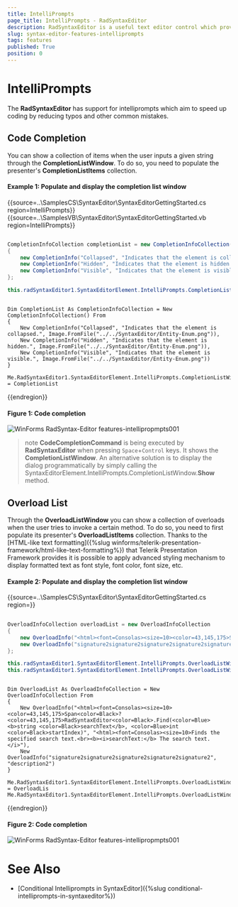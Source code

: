 ```yaml
---
title: IntelliPrompts
page_title: IntelliPrompts - RadSyntaxEditor
description: RadSyntaxEditor is a useful text editor control which provides built-in syntax highlighting and code editing experience
slug: syntax-editor-features-intelliprompts
tags: features
published: True
position: 0
---
```


# IntelliPrompts

The **RadSyntaxEditor** has support for intelliprompts which aim to speed up coding by reducing typos and other common mistakes.

## Code Completion

You can show a collection of items when the user inputs a given string through the **CompletionListWindow**. To do so, you need to populate the presenter's **CompletionListItems** collection.

#### Example 1: Populate and display the completion list window

{{source=..\SamplesCS\SyntaxEditor\SyntaxEditorGettingStarted.cs region=IntelliPrompts}}
{{source=..\SamplesVB\SyntaxEditor\SyntaxEditorGettingStarted.vb region=IntelliPrompts}}

````C#

CompletionInfoCollection completionList = new CompletionInfoCollection()
{
    new CompletionInfo("Collapsed", "Indicates that the element is collapsed.", Image.FromFile(@"../../SyntaxEditor/Entity-Enum.png")),
    new CompletionInfo("Hidden", "Indicates that the element is hidden.",Image.FromFile(@"../../SyntaxEditor/Entity-Enum.png")),
    new CompletionInfo("Visible", "Indicates that the element is visible." ,Image.FromFile(@"../../SyntaxEditor/Entity-Enum.png")),
};

this.radSyntaxEditor1.SyntaxEditorElement.IntelliPrompts.CompletionListWindow.Presenter.CompletionListItems = completionList;

````
````VB.NET

Dim CompletionList As CompletionInfoCollection = New CompletionInfoCollection() From 
{
    New CompletionInfo("Collapsed", "Indicates that the element is collapsed.", Image.FromFile("../../SyntaxEditor/Entity-Enum.png")),
    New CompletionInfo("Hidden", "Indicates that the element is hidden.", Image.FromFile("../../SyntaxEditor/Entity-Enum.png")),
    New CompletionInfo("Visible", "Indicates that the element is visible.", Image.FromFile("../../SyntaxEditor/Entity-Enum.png"))
}

Me.RadSyntaxEditor1.SyntaxEditorElement.IntelliPrompts.CompletionListWindow.Presenter.CompletionListItems = CompletionList

````

{{endregion}} 

#### Figure 1: Code completion
![WinForms RadSyntax-Editor features-intellipropmpts001](images/intelliprompts001.png)

>note **CodeCompletionCommand** is being executed by **RadSyntaxEditor** when pressing `Space`+`Control` keys. It shows the **CompletionListWindow**. An alternative solution is to display the dialog programmatically by simply calling the SyntaxEditorElement.IntelliPrompts.CompletionListWindow.**Show** method.

## Overload List

Through the **OverloadListWindow** you can show a collection of overloads when the user tries to invoke a certain method. To do so, you need to first populate its presenter's **OverloadListItems** collection. Thanks to the [HTML-like text formatting]({%slug winforms/telerik-presentation-framework/html-like-text-formatting%}) that Telerik Presentation Framework provides it is possible to apply advanced styling mechanism to display formatted text as font style, font color, font size, etc.

#### Example 2: Populate and display the completion list window

{{source=..\SamplesCS\SyntaxEditor\SyntaxEditorGettingStarted.cs region=}}

````C#
            
OverloadInfoCollection overloadList = new OverloadInfoCollection
{
    new OverloadInfo("<html><font=Consolas><size=10><color=43,145,175>Span<color=Black>? <color=43,145,175>RadSyntaxEditor<color=Black>.Find(<color=Blue><b>string <color=Black>searchText</b>, <color=Blue>int <color=Black>startIndex)", "<html><font=Consolas><size=10>Finds the specified search text.<br><b><i>searchText:</b> The search text.</i>"),
    new OverloadInfo("signature2signature2signature2signature2signature2", "description2"),
};

this.radSyntaxEditor1.SyntaxEditorElement.IntelliPrompts.OverloadListWindow.Presenter.OverloadListItems = overloadList;
this.radSyntaxEditor1.SyntaxEditorElement.IntelliPrompts.OverloadListWindow.Show();

````
````VB.NET

Dim OverloadList As OverloadInfoCollection = New OverloadInfoCollection From 
{
    New OverloadInfo("<html><font=Consolas><size=10><color=43,145,175>Span<color=Black>? <color=43,145,175>RadSyntaxEditor<color=Black>.Find(<color=Blue><b>string <color=Black>searchText</b>, <color=Blue>int <color=Black>startIndex)", "<html><font=Consolas><size=10>Finds the specified search text.<br><b><i>searchText:</b> The search text.</i>"),
    New OverloadInfo("signature2signature2signature2signature2signature2", "description2")
}

Me.RadSyntaxEditor1.SyntaxEditorElement.IntelliPrompts.OverloadListWindow.Presenter.OverloadListItems = OverloadLis
Me.RadSyntaxEditor1.SyntaxEditorElement.IntelliPrompts.OverloadListWindow.Show()

````

{{endregion}} 

#### Figure 2: Code completion
![WinForms RadSyntax-Editor features-intellipropmpts001](images/intelliprompts002.png) 

# See Also

* [Conditional Intelliprompts in SyntaxEditor]({%slug conditional-intelliprompts-in-syntaxeditor%}) 
